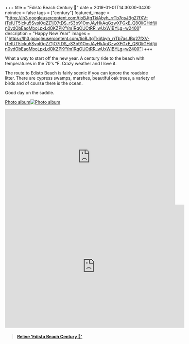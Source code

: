 +++
title =  "Edisto Beach Century 💯"
date = 2019-01-01T14:30:00-04:00
noindex = false
tags = ["century"]
featured_image = "https://lh3.googleusercontent.com/tioBJtgTkiAbyh_rrTb7qsJBg27fXV-iTeIUT5lcku5SvpI0qZZ1jO7tDS_rS3b91OmJAyHkAqGzwXFGxE_Q8OliGHdfjiin0vdObEaoMboLpxLdOKZPKfYm1RqOUOtRR_wUxWiBYLg=w2400"
description = "Happy New Year"
images = ["https://lh3.googleusercontent.com/tioBJtgTkiAbyh_rrTb7qsJBg27fXV-iTeIUT5lcku5SvpI0qZZ1jO7tDS_rS3b91OmJAyHkAqGzwXFGxE_Q8OliGHdfjiin0vdObEaoMboLpxLdOKZPKfYm1RqOUOtRR_wUxWiBYLg=w2400"]
+++

What a way to start off the new year. A century ride to the beach with temperatures in the 70's °F. Crazy weather and I love it.

The route to Edisto Beach is fairly scenic if you can ignore the roadside litter. There are cypress swamps, marshes, beautiful oak trees, a variety of birds and of course there is the ocean.

Good day on the saddle.


[Photo album![Photo album](https://lh3.googleusercontent.com/ydnGIRVkPS89CI5TVgb5DmVLHGHbWSQt8AQeWaEBcwLaRGRiZzf2lz7PzJ5bn_Nv23XJ5DMp-vmKBCSwtGj-RHFo_28aAHzEEyvZaVHkg7Qu7KT82WYP4GsTJA_Nkk-bPGHKT40pJ9E=w2400)](https://photos.app.goo.gl/fKUuf4UTpaASsXja9)

<iframe width="560" height="315" src="https://www.youtube.com/embed/WfcRrlXR6rc" frameborder="0" allow="accelerometer; autoplay; encrypted-media; gyroscope; picture-in-picture" allowfullscreen></iframe>

<iframe height='405' width='590' frameborder='0' allowtransparency='true' scrolling='no' src='https://www.strava.com/activities/2049040200/embed/0d11c92b7b95b8f77845669cd911ea3632a35732'></iframe>

<blockquote class="embedly-card" data-card-controls="0" data-card-key="f1631a41cb254ca5b035dc5747a5bd75"><h4><a href="https://www.relive.cc/view/2049040200?r=embed-site">Relive 'Edisto Beach Century 💯'</a></h4></blockquote>
        <script async src="https://cdn.embedly.com/widgets/platform.js" charset="UTF-8"></script>

